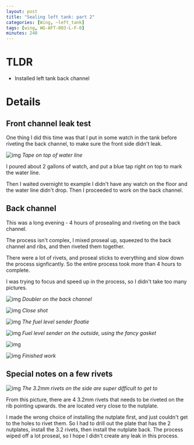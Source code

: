 ```yaml
---
layout: post
title: "Sealing left tank: part 2"
categories: [Wing, ~left_tank]
tags: [wing, WG-AFT-003-L-F-0]
minutes: 240
---
```


# TLDR

- Installed left tank back channel

# Details

## Front channel leak test

One thing I did this time was that I put in some watch in the tank before riveting the back channel, to make sure the front side didn't leak.

![img](https://lh3.googleusercontent.com/pw/AP1GczNYe2SXd-H5vpWIO-bF4_XKpwvAWwdHEg9nRzclSkOlvwkj8jFFDVpqU1Y50R_6UQdrUFWgJ_ZbeZyGjzR5B2zrRqq418HYvZGxCl8v9Fd6cZGHzLNZI3X4DJMbPyxThmBOm0Ok7hKWiTxMLuZK5nQbgw=w3836-h2888-s-no-gm?authuser=3)
_Tape on top of water line_

I poured about 2 gallons of watch, and put a blue tap right on top to mark the water line.

Then I waited overnight to example I didn't have any watch on the floor and the water line didn't drop. Then I proceeded to work on the back channel.

## Back channel

This was a long evening - 4 hours of prosealing and riveting on the back channel.

The process isn't complex, I mixed proseal up, squeezed to the back channel and ribs, and then riveted them together.

There were a lot of rivets, and proseal sticks to everything and slow down the process signficantly. So the entire process took more than 4 hours to complete.

I was trying to focus and speed up in the process, so I didn't take too many pictures.

![img](https://lh3.googleusercontent.com/pw/AP1GczOjHiIVVbqHeeHupwFFkcJgPWkEW6H-0rXOeo22YPJMZJcQdm8CyyzgkwdwvufQt3oMGnX2nhFFcQwG0zEF8tMV0eVSnRS2IQsRRF7bHGe6h9xmH4dvBYYALYzcEtsLyMHbdpeE85yJArC6-d0WpGIXLg=w2174-h2888-s-no-gm?authuser=3)
_Doubler on the back channel_

![img](https://lh3.googleusercontent.com/pw/AP1GczMEbd9fu-L3vLpN5s_fw0yDHpdAiUGXV11c0d-G7FIz148XCN8AhrwE5oWfsMUwjI8ajeibOolB8y3HMDMFc339OEWslGz4dHsbGp6P7E03NELmu8t-kIFbiB7tA_g9BLZWc6i3zVBhwedwRmPRF1a6TQ=w2174-h2888-s-no-gm?authuser=3)
_Close shot_

![img](https://lh3.googleusercontent.com/pw/AP1GczMSxNfxzCDTNf1VLG7kSs0wJWxlffR2z02Mwe0945-_AG4k0SHEfKgqllVaisnqHBuzYoXMEb4XlsS4cknhatMqsg85sttFQq2B0QyfsW4Y0kba9NCDZ55S6FAFofii6YppQ-OEJ0CcXwgjq1ZhNe9h6A=w2174-h2888-s-no-gm?authuser=3)
_The fuel level sender floatie_

![img](https://lh3.googleusercontent.com/pw/AP1GczO6iwX4T2AaiIKcKG9NtECxLO9180aJHL-H77YvnRJ-0gwGS3DZTfG3jcqZL76ThsYIp53glmsaH5sSTj65p9RCTMOMf8eTOhQmlQq5FmO_9nFrFsabmiEk2kkRFXDu94b-VKW0tKGvdAA2CL7lo0U2rQ=w2174-h2888-s-no-gm?authuser=3)
_Fuel level sender on the outside, using the fancy gasket_

![img](https://lh3.googleusercontent.com/pw/AP1GczO2_QHEjIPJ9ovVWEie0q6G_OQAtqi39BNrhJLZww28bcIXURhtDGzUF8SuF1LhyTU5uexGTQNZUMX9wuT9rkZJ4A316jRTIYRLFORn41c_D2X8uQYsmSA-3BFTBtoRM4DMBZ6R1jxh5D9zkypQejFlyA=w2174-h2888-s-no-gm?authuser=3)

![img](https://lh3.googleusercontent.com/pw/AP1GczP7llxW5xhBxJnG04_N6Cvug5bCe74nCNAGwsHYvKa8ZSpegm94dMHigSqk7C6jiIcKFhoSHuz3un45gsJiSXnO_YuV9qG4bASKp9-CWLTB4bUW_hiOos8dBt4a7cqzQavwUWSxG62VICTT-E3sw50Oyg=w3836-h2888-s-no-gm?authuser=3)
_Finished work_

## Special notes on a few rivets

![img](https://lh3.googleusercontent.com/pw/AP1GczO2_QHEjIPJ9ovVWEie0q6G_OQAtqi39BNrhJLZww28bcIXURhtDGzUF8SuF1LhyTU5uexGTQNZUMX9wuT9rkZJ4A316jRTIYRLFORn41c_D2X8uQYsmSA-3BFTBtoRM4DMBZ6R1jxh5D9zkypQejFlyA=w2174-h2888-s-no-gm?authuser=3)
_The 3.2mm rivets on the side are super difficult to get to_

From this picture, there are 4 3.2mm rivets that needs to be riveted on the rib pointing upwards. the are located very close to the nutplate.

I made the wrong choice of installing the nutplate first, and just couldn't get to the holes to rivet them. So I had to drill out the plate that has the 2 nutplates, install the 3.2 rivets, then install the nutplate back. The process wiped off a lot proseal, so I hope I didn't create any leak in this process.
